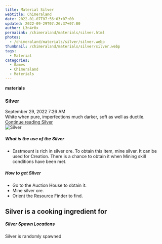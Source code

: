 ```yaml
---
title: Material Silver
webtitle: Chimeraland
date: 2022-01-07T07:56:03+07:00
updated: 2022-09-29T07:26:37+07:00
author: L3n4r0x
permalink: /chimeraland/materials/silver.html
photos:
  - /chimeraland/materials/silver/silver.webp
thumbnail: /chimeraland/materials/silver/silver.webp
tags:
  - Material
categories:
  - Games
  - Chimeraland
  - Materials
---
```


<section id="bootstrap-wrapper">
  <link
    rel="stylesheet"
    href="https://cdn.statically.io/gh/dimaslanjaka/Web-Manajemen/40ac3225/css/bootstrap-4.5-wrapper.css"
  />
  <div
    class="row g-0 border rounded overflow-hidden flex-md-row mb-4 shadow-sm position-relative"
  >
    <div class="col p-4 d-flex flex-column position-static">
      <strong class="d-inline-block mb-2 text-success">materials</strong>
      <h3 class="mb-0">Silver</h3>
      <div class="mb-1 text-muted">September 29, 2022 7:26 AM</div>
      <div class="mb-2 border p-1">
        White when pure, imperfections much darker, soft as well as ductile.
      </div>
      <a href="/chimeraland/materials/silver.html" class="stretched-link d-none"
        >Continue reading Silver</a
      >
    </div>
    <div class="col-auto d-none d-lg-block">
      <img src="/chimeraland/materials/silver/silver.webp" alt="Silver" />
    </div>
  </div>
  <div class="row">
    <div class="col-lg-6 col-12 mb-2">
      <div class="card">
        <div class="card-body">
          <h5 class="card-title">What is the use of the Silver</h5>
          <div class="card-text">
            <ul>
              <li>
                Eastmount is rich in silver ore. To obtain this item, mine
                silver. It can be used for Creation. There is a chance to obtain
                it when Mining skill conditions have been met.
              </li>
            </ul>
          </div>
        </div>
      </div>
    </div>
    <div class="col-lg-6 col-12 mb-2">
      <div class="card">
        <div class="card-body">
          <h5 class="card-title">How to get Silver</h5>
          <div class="card-text">
            <ul>
              <li>Go to the Auction House to obtain it.</li>
              <li>Mine silver ore.</li>
              <li>Orient the Resource Finder to find.</li>
            </ul>
          </div>
        </div>
      </div>
    </div>
    <div class="col-lg-6 col-12 mb-2">
      <h2 id="cookable">Silver is a cooking ingredient for</h2>
    </div>
    <div class="col-12 mb-2">
      <h5>Silver Spawn Locations</h5>
      <p>Silver is randomly spawned</p>
    </div>
  </div>
</section>